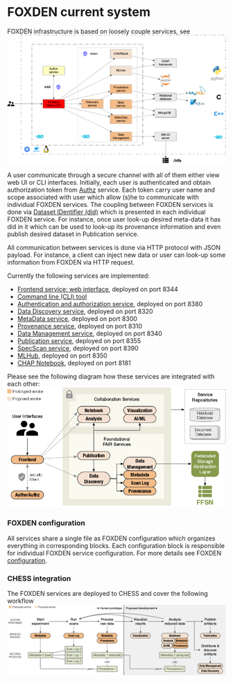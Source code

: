 # FOXDEN current system
FOXDEN infrastructure is based on loosely couple services, see
![Implemenation](images/Implementation.png)

A user communicate through a secure channel with all of them
either view web UI or CLI interfaces. Initially, each user
is authenticated and obtain authorization token from
[Authz](authz.md) service. Each token carry user name and scope
associated with user which allow (s)he to communicate with
individual FOXDEN services. The coupling between FOXDEN services
is done via [Dataset IDentifier (did)](did.md) which is presented
in each individual FOXDEN service. For instance, once user
look-up desired meta-data it has did in it which can be used
to look-up its provenance information and even publish desired
dataset in Publication service.

All communication between services is done via HTTP protocol with
JSON payload. For instance, a client can inject new data or user
can look-up some information from FOXDEN via HTTP request.

Currently the following services are implemented:
- [Frontend service: web interface](web.md), deployed on port 8344
- [Command line (CLI) tool](cli.md)
- [Authentication and authorization service](authz.md), deployed on port 8380
- [Data Discovery service](discovery.md), deployed on port 8320
- [MetaData service](metadata.md), deployed on port 8300
- [Provenance service](provenance.md), deployed on port 8310
- [Data Management service](datamgt.md), deployed on port 8340
- [Publication service](publication.md), deployed on port 8355
- [SpecScan service](specscan.md), deployed on port 8390
- [MLHub](mlhub.md), deployed on port 8350
- [CHAP Notebook](notebook.md), deployed on port 8181

Please see the following diagram how these services are
integrated with each other:
![Services](images/foxden-services.png)

### FOXDEN configuration
All services share a single file as FOXDEN configuration
which organizes everything in corresponding blocks. Each
configuration block is responsible for individual FOXDEN
service configuration. For more details see
FOXDEN [configuration](configuration.md).

### CHESS integration
The FOXDEN services are deployed to CHESS and cover the
following workflow
![CHESS architecture](images/foxden-chess.png)
